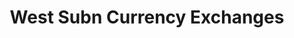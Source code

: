 ---
title: West Subn Currency Exchanges
slug: west-subn-currency-exchanges
updated-on: '2024-05-30T13:44:31.749Z'
created-on: '2024-05-30T13:41:46.671Z'
published-on: '2024-05-30T13:54:32.469Z'
f_city-state-2:
- cms/city/worth-fl.md
- cms/city/schaumburg-il.md
- cms/city/streamwood-il.md
- cms/city/lombard-il.md
- cms/city/glendale-heights-il.md
f_locations:
- cms/payday-loan/west-subn-currency-exchanges-28714.md
- cms/payday-loan/west-subn-currency-exchanges-28715.md
- cms/payday-loan/west-subn-currency-exchanges-28716.md
- cms/payday-loan/west-subn-currency-exchanges-28717.md
- cms/payday-loan/west-subn-currency-exchanges-28718.md
f_states:
- cms/state/florida.md
- cms/state/illinois.md
layout: '[company].html'
tags: company
---